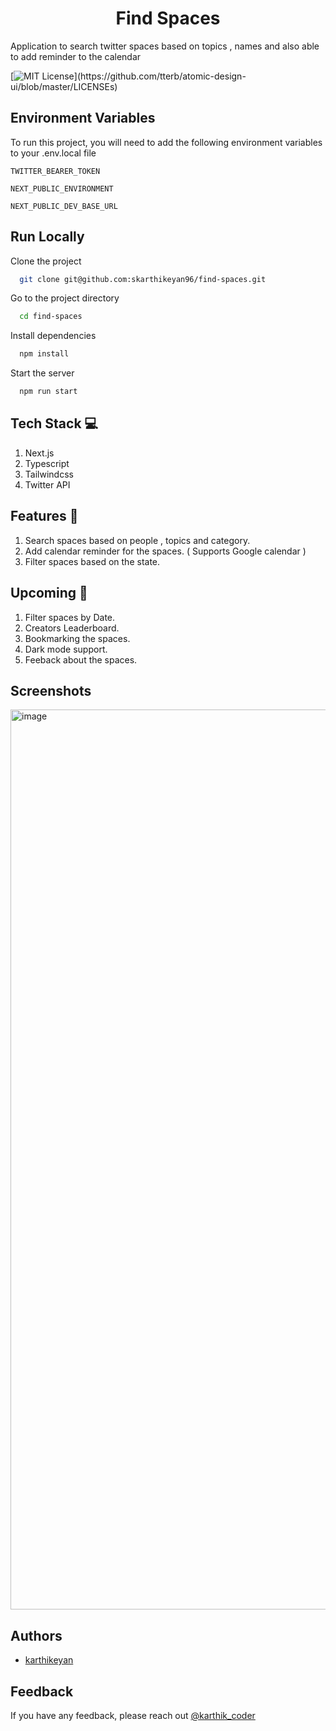 <h1 align="center" style="color:'linear-gradient(to right, rgb(236, 72, 153), rgb(239, 68, 68), rgb(234, 179, 8))'"> Find Spaces </h1>
 
Application to search twitter spaces based on topics , names and also able to add reminder to the calendar


[![MIT License](https://img.shields.io/apm/l/atomic-design-ui.svg?)](https://github.com/tterb/atomic-design-ui/blob/master/LICENSEs)



## Environment Variables

To run this project, you will need to add the following environment variables to your .env.local file

`TWITTER_BEARER_TOKEN`

`NEXT_PUBLIC_ENVIRONMENT`

`NEXT_PUBLIC_DEV_BASE_URL`




## Run Locally

Clone the project

```bash
  git clone git@github.com:skarthikeyan96/find-spaces.git
```

Go to the project directory

```bash
  cd find-spaces
```

Install dependencies 

```bash
  npm install
```

Start the server

```bash
  npm run start
```




## Tech Stack 💻

1. Next.js
2. Typescript
3. Tailwindcss
4. Twitter API 

## Features 🎉

1. Search spaces based on people , topics and category.
2. Add calendar reminder for the spaces. ( Supports Google calendar ) 
3. Filter spaces based on the state. 

## Upcoming 🚧

1. Filter spaces by Date.
2. Creators Leaderboard.
3. Bookmarking the spaces. 
4. Dark mode support.
5. Feeback about the spaces.

## Screenshots

<img width="1440" alt="image" src="https://user-images.githubusercontent.com/23126394/185684904-45f831d9-bfe5-4311-8205-ba53106c0954.png">


## Authors

- [karthikeyan](https://www.github.com/skarthikeyan96)


## Feedback

If you have any feedback, please reach out [@karthik_coder](https://twitter.com/karthik_coder)

